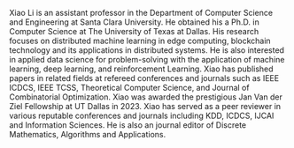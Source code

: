 Xiao Li is an assistant professor in the Department of
Computer Science and Engineering at Santa Clara University. He obtained his a Ph.D. in Computer Science at The University of Texas at Dallas. His research focuses on distributed machine learning in edge computing, blockchain technology and its applications in distributed systems. He is also interested in applied data science for problem-solving with the application of machine learning, deep learning, and reinforcement Learning. Xiao has published papers in related fields at refereed conferences and journals such as IEEE ICDCS, IEEE TCSS, Theoretical Computer Science, and Journal of Combinatorial Optimization. Xiao was awarded the prestigious Jan Van der Ziel Fellowship at UT Dallas in 2023. Xiao has served as a peer reviewer in various reputable conferences and journals including KDD, ICDCS, IJCAI and Information Sciences. He is also an journal editor of Discrete Mathematics, Algorithms and Applications.
